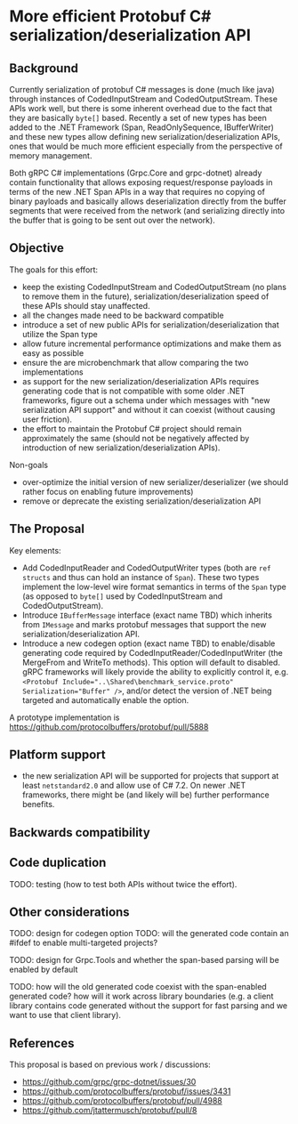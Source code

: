 # More efficient Protobuf C# serialization/deserialization API

## Background
Currently serialization of protobuf C# messages is done (much like java) through instances of CodedInputStream and CodedOutputStream.
These APIs work well, but there is some inherent overhead due to the fact that they are basically `byte[]` based.
Recently a set of new types has been added to the .NET Framework (Span, ReadOnlySequence, IBufferWriter)
and these new types allow defining new serialization/deserialization APIs, ones that would be much more efficient especially from
the perspective of memory management.

Both gRPC C# implementations (Grpc.Core and grpc-dotnet) already contain functionality that allows exposing request/response payloads
in terms of the new .NET Span APIs in a way that requires no copying of binary payloads and basically allows deserialization directly
from the buffer segments that were received from the network (and serializing directly into the buffer that is going to be sent out
over the network).

## Objective
The goals for this effort:
- keep the existing CodedInputStream and CodedOutputStream (no plans to remove them in the future), serialization/deserialization speed of these APIs should stay unaffected.
- all the changes made need to be backward compatible
- introduce a set of new public APIs for serialization/deserialization that utilize the Span type
- allow future incremental performance optimizations and make them as easy as possible
- ensure the are microbenchmark that allow comparing the two implementations
- as support for the new serialization/deserialization APIs requires generating code that is not compatible with some older .NET frameworks, figure out a schema under which messages with "new serialization API support" and without it can coexist (without causing user friction).
- the effort to maintain the Protobuf C# project should remain approximately the same (should not be negatively affected by introduction of new serialization/deserialization APIs).

Non-goals
- over-optimize the initial version of new serializer/deserializer (we should rather focus on enabling future improvements)
- remove or deprecate the existing serialization/deserialization API

## The Proposal

Key elements:
- Add CodedInputReader and CodedOutputWriter types (both are `ref structs` and thus can hold an instance of `Span`). These two types implement the low-level wire format semantics in terms of the `Span` type (as opposed to `byte[]` used by CodedInputStream and CodedOutputStream).
- Introduce `IBufferMessage` interface (exact name TBD) which inherits from `IMessage` and marks protobuf messages that support the new serialization/deserialization API.
- Introduce a new codegen option (exact name TBD) to enable/disable generating code required by CodedInputReader/CodedInputWriter (the MergeFrom and WriteTo methods). This option will default to disabled. gRPC frameworks will likely provide the ability to explicitly control it, e.g. `<Protobuf Include="..\Shared\benchmark_service.proto" Serialization="Buffer" />`, and/or detect the version of .NET being targeted and automatically enable the option.

A prototype implementation is https://github.com/protocolbuffers/protobuf/pull/5888

## Platform support

- the new serialization API will be supported for projects that support at least `netstandard2.0` and allow use of C# 7.2. On newer .NET frameworks, there might be (and likely will be) further performance benefits.

## Backwards compatibility

## Code duplication

TODO: testing (how to test both APIs without twice the effort).

## Other considerations

TODO: design for codegen option
TODO: will the generated code contain an #ifdef to enable multi-targeted projects?

TODO: design for Grpc.Tools and whether the span-based parsing will be enabled by default

TODO: how will the old generated code coexist with the span-enabled generated code? how will it work across library boundaries (e.g. a client library contains code generated without the support for fast parsing and we want to use that client library).

## References

This proposal is based on previous work / discussions:
- https://github.com/grpc/grpc-dotnet/issues/30
- https://github.com/protocolbuffers/protobuf/issues/3431
- https://github.com/protocolbuffers/protobuf/pull/4988
- https://github.com/jtattermusch/protobuf/pull/8
